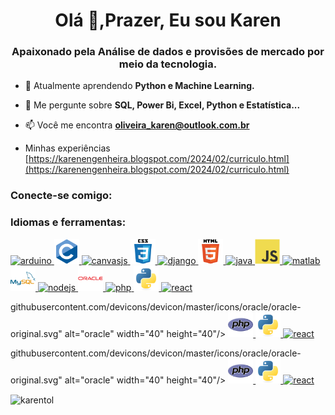 <h1 align="center">Olá 👋,Prazer, Eu sou Karen</h1>
<h3 align="center">Apaixonado pela Análise de dados e provisões de mercado por meio da tecnologia.</h3>

- 🌱 Atualmente aprendendo **Python e Machine Learning.**

- 💬 Me pergunte sobre **SQL, Power Bi, Excel, Python e Estatística...**

- 📫 Você me encontra **oliveira_karen@outlook.com.br**

- Minhas experiências [https://karenengenheira.blogspot.com/2024/02/curriculo.html](https://karenengenheira.blogspot.com/2024/02/curriculo.html)

<h3 align="left">Conecte-se comigo: </h3>
<p align="left">
</p>

<h3 align="left">Idiomas e ferramentas:</h3>
<p align="left"> <a href="https://www.arduino.cc/" target="_blank" rel="noreferrer"> <img src="https://cdn.worldvectorlogo.com/ logos/arduino-1.svg" alt="arduino" width="40" height="40"/> </a> <a href="https://www.cprogramming.com/" target="_blank" rel="noreferrer"> <img src="https://raw.githubusercontent.com/devicons/devicon/master/icons/c/c-original.svg" alt="c" width="40" height=" 40"/> </a> <a href="https://canvasjs.com" target="_blank" rel="noreferrer"> <img src="https://raw.githubusercontent.com/Hardik0307/Hardik0307 /master/assets/canvasjs-charts.svg" alt="canvasjs" width="40" height="40"/> </a> <a href="https://www.w3schools.com/css/" target="_blank" rel="noreferrer"> <img src="https://raw.githubusercontent.com/devicons/devicon/master/icons/css3/css3-original-wordmark.svg" alt="css3" largura ="40" height="40"/> </a> <a href="https://www.djangoproject.com/" target="_blank" rel="noreferrer"> <img src="https:/ /cdn.worldvectorlogo.com/logos/django.svg" alt="django" width="40" height="40"/> </a> <a href="https://www.w3.org/html /" target="_blank" rel="noreferrer"> <img src="https://raw.githubusercontent.com/devicons/devicon/master/icons/html5/html5-original-wordmark.svg" alt="html5 " width="40" height="40"/> </a> <a href="https://www.java.com" target="_blank" rel="noreferrer"> <img src="https: //raw.githubusercontent.com/devicons/devicon/master/icons/java/java-original.svg" alt="java" width="40" height="40"/> </a> <a href=" https://developer.mozilla.org/en-US/docs/Web/JavaScript" target="_blank" rel="noreferrer"> <img src="https://raw.githubusercontent.com/devicons/devicon/ master/icons/javascript/javascript-original.svg" alt="javascript" width="40" height="40"/> </a> <a href="https://www.mathworks.com/" target ="_blank" rel="noreferrer"> <img src="https://upload.wikimedia.org/wikipedia/commons/2/21/Matlab_Logo.png" alt="matlab" width="40" height="40"/> </a> <a href="https://www.mysql.com/" target="_blank" rel="noreferrer"> <img src="https://raw.githubusercontent.com/devicons/devicon/master/icons/mysql/mysql-original-wordmark.svg" alt="mysql" width="40" height="40"/> </a> <a href="https://nodejs.org" target="_blank" rel="noreferrer"> <img src="https://raw.githubusercontent.com/devicons/devicon/master/icons /nodejs/nodejs-original-wordmark.svg" alt="nodejs" width="40" height="40"/> </a> <a href="https://www.oracle.com/" target= "_blank" rel="noreferrer"> <img src="https://raw.githubusercontent.com/devicons/devicon/master/icons/oracle/oracle-original.svg" alt="oracle" width="40" height="40"/> </a> <a href="https://www.php.net" target="_blank" rel="noreferrer"> <img src="https://raw.githubusercontent. com/devicons/devicon/master/icons/php/php-original.svg" alt="php" width="40" height="40"/> </a> <a href="https://www. python.org" target="_blank" rel="noreferrer"> <img src="https://raw.githubusercontent.com/devicons/devicon/master/icons/python/python-original.svg" alt="python " width="40" height="40"/> </a> <a href="https://reactjs.org/" target="_blank" rel="noreferrer"> <img src="https:/ /raw.githubusercontent.com/devicons/devicon/master/icons/react/react-original-wordmark.svg" alt="react" width="40" height="40"/> </a> </p>githubusercontent.com/devicons/devicon/master/icons/oracle/oracle-original.svg" alt="oracle" width="40" height="40"/> </a> <a href="https:// www.php.net" target="_blank" rel="noreferrer"> <img src="https://raw.githubusercontent.com/devicons/devicon/master/icons/php/php-original.svg" alt= "php" width="40" height="40"/> </a> <a href="https://www.python.org" target="_blank" rel="noreferrer"> <img src=" https://raw.githubusercontent.com/devicons/devicon/master/icons/python/python-original.svg" alt="python" width="40" height="40"/> </a> <a href ="https://reactjs.org/" target="_blank" rel="noreferrer"> <img src="https://raw.githubusercontent.com/devicons/devicon/master/icons/react/react-original -wordmark.svg" alt="react" width="40" height="40"/> </a> </p>githubusercontent.com/devicons/devicon/master/icons/oracle/oracle-original.svg" alt="oracle" width="40" height="40"/> </a> <a href="https:// www.php.net" target="_blank" rel="noreferrer"> <img src="https://raw.githubusercontent.com/devicons/devicon/master/icons/php/php-original.svg" alt= "php" width="40" height="40"/> </a> <a href="https://www.python.org" target="_blank" rel="noreferrer"> <img src=" https://raw.githubusercontent.com/devicons/devicon/master/icons/python/python-original.svg" alt="python" width="40" height="40"/> </a> <a href ="https://reactjs.org/" target="_blank" rel="noreferrer"> <img src="https://raw.githubusercontent.com/devicons/devicon/master/icons/react/react-original -wordmark.svg" alt="react" width="40" height="40"/> </a> </p>

<p><img align="center" src="https://github-readme-stats.vercel.app/api/top-langs?username=karentol&show_icons=true&locale=en&layout=compact" alt="karentol" /> </p>


<!--
**KARENTOL/KARENTOL** is a ✨ _special_ ✨ repository because its `README.md` (this file) appears on your GitHub profile.

Here are some ideas to get you started:

- 🔭 I’m currently working on ...
- 🌱 I’m currently learning ...
- 👯 I’m looking to collaborate on ...
- 🤔 I’m looking for help with ...
- 💬 Ask me about ...
- 📫 How to reach me: ...
- 😄 Pronouns: ...
- ⚡ Fun fact: ...
-->
